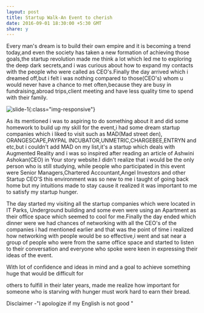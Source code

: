 ```yaml
---
layout: post
title: Startup Walk-An Event to cherish
date: 2016-09-01 18:30:00 +5:30 GMT
share: y
---
```


Every man's dream is to build their own empire and it is becoming a trend today,and even the society has taken a new formation of achieving those goals,the startup revolution made me think a lot which led me to exploring the deep dark secrets,and i was curious about how to expand my contacts with the people who were called as CEO's.Finally the day arrived which i dreamed off,but i felt i was nothing compared to those(CEO's) whom u would never have a chance to met often,because they are busy in fundraising,abroad trips,client meeting and have less quality time to spend with their family.
<!--break-->

![slide-1](https://firebasestorage.googleapis.com/v0/b/ajit-6dc97.appspot.com/o/IMG-20160722-WA0003_1469385956868.jpg){:class="img-responsive"}


 As its mentioned i was to aspiring to do something about it and did some homework to build up my skill for the event,i had some dream startup companies which i liked to visit such as MAD(Mad street den), ORANGESCAPE,PAYPAL INCUBATOR,UNMETRIC,CHARGEBEE,ENTRYN and etc,but i couldn't add MAD on my list,it's a startup which deals with Augmented Reality and i was so inspired after reading an article of  Ashwini Ashokan(CEO) in Your story website.I didn't realize that i would be the only person who is still studying, while people who participated in this event were Senior Managers,Chartered Accountant,Angel Investors and other Startup CEO'S this environment was so new to me i taught of going back home but my intuitions made to stay cause it realized it was important to me to satisfy my startup hunger.

The day started my visiting all the startup companies which were located in IT Parks, Underground building and some even were using an Apartment as their office space which seemed to cool for me.Finally the day ended which dinner were we had chances of networking with all the CEO's of the companies i had mentioned earlier and that was the point of time i realized how networking with people would be so effective,i went and sat near a group of people who were from the same office space and started to listen to their conversation and everyone who spoke were keen in expressing  their ideas of the event.

With lot of confidence and ideas in mind and a goal to achieve something huge that would be difficult for

 others to fulfill in their later years, made me realize how important for someone who is starving with hunger must work hard to earn their bread.


Disclaimer -"I apologize if my English is not  good " 

